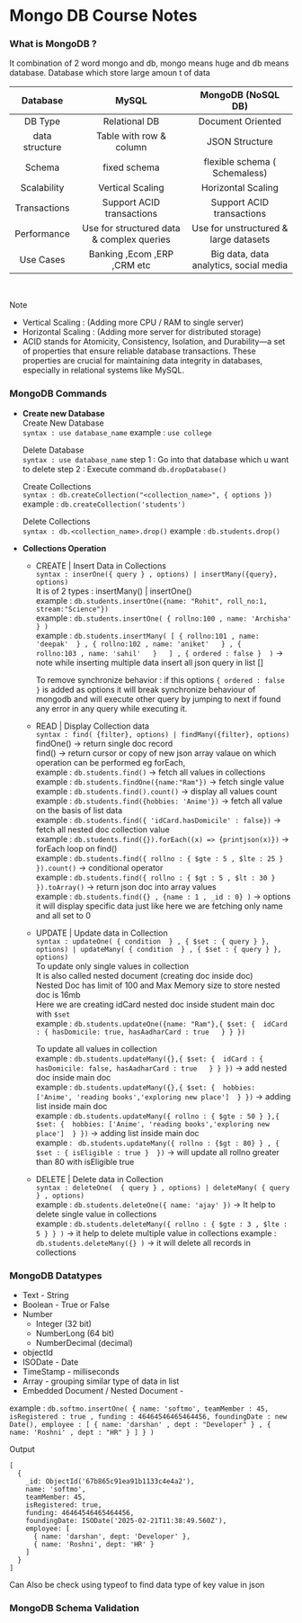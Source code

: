 # Mongo DB Course Notes

### What is MongoDB ?

It combination of 2 word mongo and db, mongo means huge and db means database. Database which store large amoun t of data

|    Database    |                   MySQL                   |           MongoDB (NoSQL DB)           |
| :------------: | :---------------------------------------: | :------------------------------------: |
|    DB Type     |               Relational DB               |           Document Oriented            |
| data structure |          Table with row & column          |             JSON Structure             |
|     Schema     |               fixed schema                |     flexible schema ( Schemaless)      |
|  Scalability   |             Vertical Scaling              |           Horizontal Scaling           |
|  Transactions  |         Support ACID transactions         |       Support ACID transactions        |
|  Performance   | Use for structured data & complex queries | Use for unstructured & large datasets  |
|   Use Cases    |        Banking ,Ecom ,ERP ,CRM etc        | Big data, data analytics, social media |

<br>

> [!NOTE]
>
> - Vertical Scaling : (Adding more CPU / RAM to single server)
> - Horizontal Scaling : (Adding more server for distributed storage)
> - ACID stands for Atomicity, Consistency, Isolation, and Durability—a set of properties that ensure reliable database transactions. These properties are crucial for maintaining data integrity in databases, especially in relational systems like MySQL.

### MongoDB Commands

- **Create new Database** <br>
  Create New Database <br>
  `syntax : use database_name`
  example : `use college`

  Delete Database <br>
  `syntax : use database_name`
  step 1 : Go into that database which u want to delete
  step 2 : Execute command `db.dropDatabase()`

  Create Collections <br>
  `syntax : db.createCollection("<collection_name>", { options })`
  example : `db.createCollection('students')`

  Delete Collections <br>
  `syntax : db.<collection_name>.drop()`
  example : `db.students.drop()`

- **Collections Operation** <br>

  - CREATE | Insert Data in Collections <br>
    `syntax : inserOne({ query } , options) | insertMany({query}, options)` <br>
    It is of 2 types : insertMany() | insertOne() <br>
    example : `db.students.insertOne({name: "Rohit", roll_no:1, stream:"Science"})` <br>
    example : `db.students.insertOne( { rollno:100 , name: 'Archisha'  } )` <br>
    example : `db.students.insertMany( [ { rollno:101 , name: 'deepak'  } , { rollno:102 , name: 'aniket'   } , {   rollno:103 , name: 'sahil'   }   ] , { ordered : false }  )` -> note while inserting multiple data insert all json query in list []

    To remove synchronize behavior : if this options `{ ordered : false }` is added as options it will break synchronize behaviour of mongodb and will execute other query by jumping to next if found any error in any query while executing it.

  - READ | Display Collection data <br>
    `syntax : find( {filter}, options) | findMany({filter}, options)` <br>
    findOne() -> return single doc record <br>
    find() -> return cursor or copy of new json array valaue on which operation can be performed eg forEach, <br>
    example : `db.students.find()` -> fetch all values in collections <br>
    example : `db.students.findOne({name:"Ram"})` -> fetch single value <br>
    example : `db.students.find().count()` -> display all values count <br>
    example : `db.students.find({hobbies: 'Anime'})` -> fetch all value on the basis of list data<br>
    example : `db.students.find({ 'idCard.hasDomicile' : false})` -> fetch all nested doc collection value <br>
    example : `db.students.find({}).forEach((x) => {printjson(x)})` -> forEach loop on find() <br>
    example : `db.students.find({ rollno : { $gte : 5 , $lte : 25 } }).count()` -> conditional operator <br>
    example : `db.students.find({ rollno : { $gt : 5 , $lt : 30 }  }).toArray()` -> return json doc into array values <br>
    example : `db.students.find({} , {name : 1 , _id : 0} )` -> options it will display specific data just like here we are fetching only name and all set to 0

  - UPDATE | Update data in Collection <br>
    `syntax : updateOne( { condition  } , { $set : { query } }, options) | updateMany( { condition  } , { $set : { query } }, options)` <br>
    To update only single values in collection <br>
    It is also called nested document (creating doc inside doc) <br>
    Nested Doc has limit of 100 and Max Memory size to store nested doc is 16mb <br>
    Here we are creating idCard nested doc inside student main doc with `$set` <br>
    example : `db.students.updateOne({name: "Ram"},{ $set: {  idCard : { hasDomicile: true, hasAadharCard : true   } } })` <br>

    To update all values in collection <br>
    example : `db.students.updateMany({},{ $set: {  idCard : { hasDomicile: false, hasAadharCard : true   } } })` -> add nested doc inside main doc <br>
    example : `db.students.updateMany({},{ $set: {  hobbies: ['Anime', 'reading books','exploring new place']  } })` -> adding list inside main doc <br>
    example : `db.students.updateMany({ rollno : { $gte : 50 } },{ $set: {  hobbies: ['Anime', 'reading books','exploring new place']  } })` -> adding list inside main doc <br>
    example : ` db.students.updateMany({ rollno : {$gt : 80} } , {  $set : { isEligible : true }  })` -> will update all rollno greater than 80 with isEligible true

  - DELETE | Delete data in Collection <br>
    `syntax : deleteOne(  { query } , options) | deleteMany( { query } , options)` <br>
    example : `db.students.deleteOne({ name: 'ajay' })` -> It help to delete single value in collections <br>
    example : `db.students.deleteMany({ rollno : { $gte : 3 , $lte : 5 } } )` -> it help to delete multiple value in collections
    example : `db.students.deleteMany({} )` -> it will delete all records in collections

### MongoDB Datatypes

- Text - String
- Boolean - True or False
- Number
  - Integer (32 bit)
  - NumberLong (64 bit)
  - NumberDecimal (decimal)
- objectId
- ISODate - Date
- TimeStamp - milliseconds
- Array - grouping similar type of data in list
- Embedded Document / Nested Document -

example :
`db.softmo.insertOne( { name: 'softmo', teamMember : 45, isRegistered : true , funding : 46464546465464456, foundingDate : new Date(), employee : [ { name: 'darshan' , dept : "Developer" } , { name: 'Roshni' , dept : "HR" } ] } )`

Output

```
[
  {
    _id: ObjectId('67b865c91ea91b1133c4e4a2'),
    name: 'softmo',
    teamMember: 45,
    isRegistered: true,
    funding: 46464546465464456,
    foundingDate: ISODate('2025-02-21T11:38:49.560Z'),
    employee: [
      { name: 'darshan', dept: 'Developer' },
      { name: 'Roshni', dept: 'HR' }
    ]
  }
]
```

Can Also be check using typeof to find data type of key value in json

### MongoDB Schema Validation

